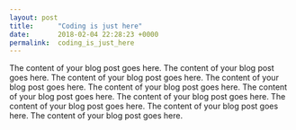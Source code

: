 ```yaml
---
layout: post
title:      "Coding is just here"
date:       2018-02-04 22:28:23 +0000
permalink:  coding_is_just_here
---
```



The content of your blog post goes here. The content of your blog post goes here. The content of your blog post goes here. The content of your blog post goes here. The content of your blog post goes here. The content of your blog post goes here. The content of your blog post goes here. The content of your blog post goes here. The content of your blog post goes here. The content of your blog post goes here.
